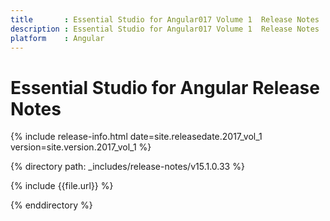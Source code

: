```yaml
---
title 		: Essential Studio for Angular017 Volume 1  Release Notes
description : Essential Studio for Angular017 Volume 1  Release Notes
platform 	: Angular
---
```


# Essential Studio for Angular Release Notes

{% include release-info.html date=site.releasedate.2017_vol_1 version=site.version.2017_vol_1 %} 

{% directory path: _includes/release-notes/v15.1.0.33 %}

{% include {{file.url}} %}

{% enddirectory %}